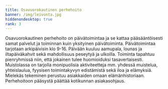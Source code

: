 ```yaml
---
title: Osavuorokautinen perhehoito
banner: /img/leivonta.jpg
hiddenondesktop: true
rank: 3
---
```

Osavuorokautinen perhehoito on päivätoimintaa ja se kattaa pääsääntöisesti samat palvelut ja toiminnan kuin yksityinen päivätoiminta. Päivätoimintaa tarjotaan arkipäivisin klo 9-16. Päivään kuuluu aamupala, lounas ja iltapäiväkahvit sekä mahdollisuus peseytyä ja ulkoilla. Toiminta tapahtuu pienryhmissä niin, että jokainen tulee huomioiduksi tasavertaisesti. Muistolassa on tarjolla monipuolisia aktiviteetteja mm. yhdessä muistelua, yhteislaulua, fyysisen toimintakyvyn edistämistä sekä iloa ja elämyksiä. Mielekäs tekeminen perustuu asiakkaiden omaan elämänhistoriaan. Perhehoitoon pääsystä päättää kotikunnan asiakasohjaus.
